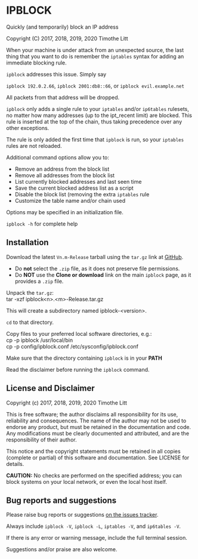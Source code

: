 # IPBLOCK

Quickly (and temporarily) block an IP address

Copyright (C) 2017, 2018, 2019, 2020 Timothe Litt

When your machine is under attack from an unexpected source, the last thing that you want to do is remember the `iptables` syntax for adding an immediate blocking rule.

`ipblock` addresses this issue.  Simply say  

`ipblock 192.0.2.66`, `ipblock 2001:db8::66`,  or `ipblock evil.example.net`

All packets from that address will be dropped.

`ipblock` only adds a single rule to your `iptables` and/or `ip6tables` rulesets, no
matter how many addresses (up to the ipt_recent limit) are blocked.  This rule is
inserted at the top of the chain, thus taking precedence over any other exceptions.

The rule is only added the first time that `ipblock` is run, so your `iptables` rules are not reloaded.

Additional command options allow you to:
- Remove an address from the block list
- Remove all addresses from the block list
- List currently blocked addresses and last seen time
- Save the current blocked address list as a script
- Disable the block list (removing the extra `iptables` rule
- Customize the table name and/or chain used

Options may be specified in an initialization file.

`ipblock -h` for complete help

## Installation
Download the latest `Vn.m-Release` tarball using the `tar.gz` link at [GitHub](https://github.com/tlhackque/ipblock/releases).

- Do **not** select the `.zip` file, as it does not preserve file permissions.
- Do **NOT** use the **Clone or download** link on the main `ipblock` page, as it provides a `.zip` file.

Unpack the `tar.gz`:  
    tar -xzf ipblock&lt;n&gt;.&lt;m&gt;-Release.tar.gz

This will create a subdirectory named ipblock-&lt;version&gt;.

`cd` to that directory.

Copy files to your preferred local software directories, e.g.:  
    cp -p ipblock /usr/local/bin  
    cp -p config/ipblock.conf /etc/sysconfig/ipblock.conf

Make sure that the directory containing `ipblock` is in your **PATH**

Read the disclaimer before running the `ipblock` command.

## License and Disclaimer
Copyright (c) 2017, 2018, 2019, 2020 Timothe Litt

This is free software; the author disclaims all responsibility for its use, reliability and consequences.  The name of the author may not be used to endorse any product, but must be retained in the documentation and code.  Any modifications must be clearly documented and attributed, and are the responsibility of their author.

This notice and the copyright statements must be retained in all copies (complete or partial) of this software and documentation.  See LICENSE for details.

**CAUTION:** No checks are performed on the specified address; you can block systems
on your local network, or even the local host itself.

## Bug reports and suggestions
Please raise bug reports or suggestions [on the issues tracker](http://github.com/tlhackque/ipblock/issues).

Always include `ipblock -V`, `ipblock -L`, `iptables -V`, and `ip6tables -V`.  

If there is any error or warning message, include the full terminal session.

Suggestions and/or praise are also welcome.
